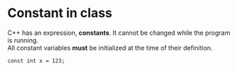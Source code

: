 # Constant in class
C++ has an expression, **constants**.
It cannot be changed while the program is running.  
All constant variables **must** be initialized at the time of their definition.
```
const int x = 123;
```

